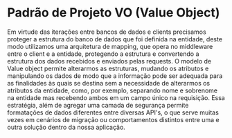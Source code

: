 # Padrão de Projeto VO (Value Object)
Em virtude das iterações entre bancos de dados e clients precisamos proteger a estrutura do banco de dados que foi definida na entidade, deste modo utilizamos uma arquitetura de mapping, que opera no middleware entre o client e a entidade, protegendo a estrutura e convertendo a estrutura dos dados recebidos e enviados pelas requests.
O modelo de Value object permite alterarmos as estruturas, mudando os atributos e manipulando os dados de modo que a informação pode ser adequada para as finalidades às quais se destina sem a necessidade de alterarmos os atributos da entidade, como, por exemplo, separando nome e sobrenome na entidade mas recebendo ambos em um campo único na requisição. Essa estratégia, além de agregar uma camada de segurança permite formatações de dados diferentes entre diversas API's, o que serve muitas vezes em cenários de migração ou comportamentos distintos entre uma e outra solução dentro da nossa aplicação.


